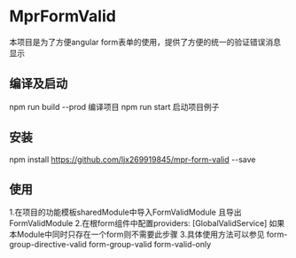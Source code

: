 # MprFormValid

本项目是为了方便angular form表单的使用，提供了方便的统一的验证错误消息显示

## 编译及启动
npm run build --prod 编译项目
npm run start  启动项目例子

## 安装
npm install https://github.com/ljx269919845/mpr-form-valid --save

## 使用
1.在项目的功能模板sharedModule中导入FormValidModule 且导出 FormValidModule
2.在根form组件中配置providers: [GlobalValidService] 如果本Module中同时只存在一个form则不需要此步骤
3.具体使用方法可以参见 form-group-directive-valid form-group-valid form-valid-only


